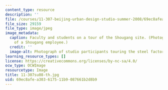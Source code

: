 ```yaml
---
content_type: resource
description: ''
file: /courses/11-307-beijing-urban-design-studio-summer-2008/69ec8afea303617511b9087661b2d8b9_11-307su08-th.jpg
file_size: 29159
file_type: image/jpeg
image_metadata:
  caption: Faculty and students on a tour of the Shougang site. (Photograph courtesy
    of a Shougang employee.)
  credit: ''
  image-alt: Photograph of studio participants touring the steel factory site.
learning_resource_types: []
license: https://creativecommons.org/licenses/by-nc-sa/4.0/
ocw_type: OCWImage
resourcetype: Image
title: 11-307su08-th.jpg
uid: 69ec8afe-a303-6175-11b9-087661b2d8b9
---
```

